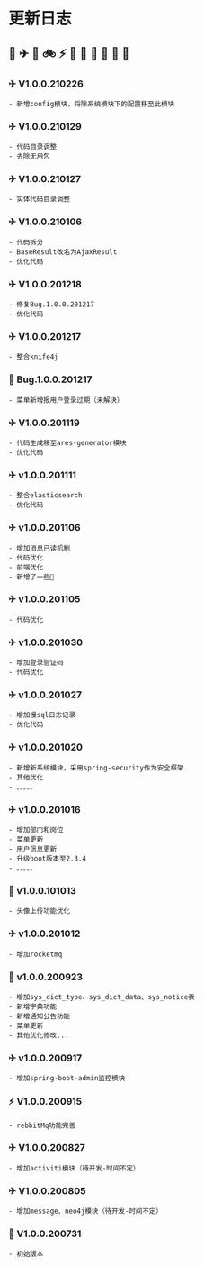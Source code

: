 # 更新日志  
## 🚀 ✈ 🚕 🚲 ⚡ 🐞  🚢 🐅 🐘 🦁 🦒

### ✈ V1.0.0.210226
    - 新增config模块，将除系统模块下的配置移至此模块
### ✈ V1.0.0.210129
    - 代码目录调整
    - 去除无用包
### ✈ V1.0.0.210127
    - 实体代码目录调整
### ✈ V1.0.0.210106
    - 代码拆分
    - BaseResult改名为AjaxResult
    - 优化代码
### ✈ V1.0.0.201218
    - 修复Bug.1.0.0.201217
    - 优化代码
### ✈ V1.0.0.201217
    - 整合knife4j
### 🐞 Bug.1.0.0.201217
    - 菜单新增报用户登录过期（未解决）
### ✈ V1.0.0.201119
    - 代码生成移至ares-generator模块
    - 优化代码
### ✈ v1.0.0.201111
    - 整合elasticsearch
    - 优化代码
### ✈ v1.0.0.201106
    - 增加消息已读机制
    - 代码优化
    - 前端优化
    - 新增了一些🐞
### ✈ v1.0.0.201105
    - 代码优化
### ✈ v1.0.0.201030
    - 增加登录验证码
    - 代码优化
### ✈ v1.0.0.201027
    - 增加慢sql日志记录
    - 优化代码
### ✈ v1.0.0.201020
    - 新增新系统模块，采用spring-security作为安全框架
    - 其他优化
    - 。。。。。
### ✈ v1.0.0.201016
    - 增加部门和岗位
    - 菜单更新
    - 用户信息更新
    - 升级boot版本至2.3.4
    - 。。。。。
### 🐞 v1.0.0.101013
    - 头像上传功能优化
### ✈ v1.0.0.201012
    - 增加rocketmq
### 🚕 v1.0.0.200923
    - 增加sys_dict_type、sys_dict_data、sys_notice表
    - 新增字典功能
    - 新增通知公告功能
    - 菜单更新
    - 其他优化修改...
### ✈ v1.0.0.200917
    - 增加spring-boot-admin监控模块
### ⚡ V1.0.0.200915
    - rebbitMq功能完善 
### ✈ V1.0.0.200827
    - 增加activiti模块（待开发-时间不定）
### ✈ V1.0.0.200805
    - 增加message、neo4j模块（待开发-时间不定）
### 🚀 V1.0.0.200731
    - 初始版本




    